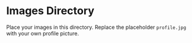 # Images Directory

Place your images in this directory. Replace the placeholder `profile.jpg` with your own profile picture.